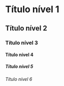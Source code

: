 # Título nível 1
## Título nível 2
### Título nível 3
#### Título nível 4
##### Título nível 5
###### Título nível 6

